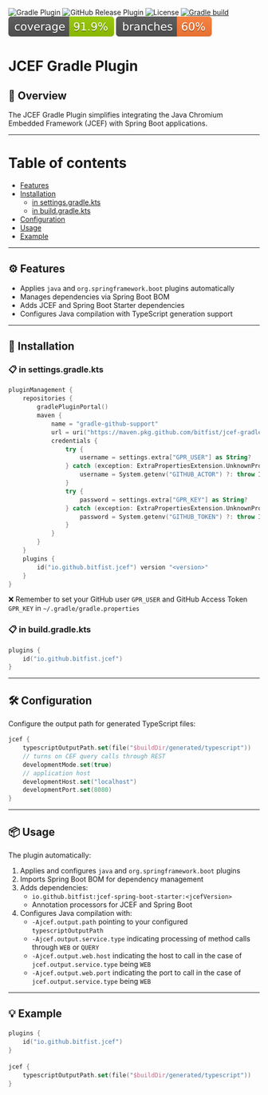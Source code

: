 ![Gradle Plugin](https://img.shields.io/static/v1?label=Gradle&message=Plugin&color=blue&logo=gradle)
![GitHub Release Plugin](https://img.shields.io/static/v1?label=GitHub&message=Release&color=blue&logo=github)
![License](https://img.shields.io/badge/License-Apache%20License%20Version%202.0-blue)
[![Gradle build](https://github.com/bitfist/jcef-gradle-plugin/actions/workflows/test.yml/badge.svg)](https://github.com/bitfist/jcef-gradle-plugin/actions/workflows/test.yml)
![Coverage](.github/badges/jacoco.svg)
![Branches](.github/badges/branches.svg)

# JCEF Gradle Plugin

## 🚀 **Overview**

The JCEF Gradle Plugin simplifies integrating the Java Chromium Embedded Framework (JCEF) with Spring Boot applications.

---

Table of contents
=================
* [Features](#-features)
* [Installation](#-installation)
  * [in settings.gradle.kts](#-in-settingsgradlekts)
  * [in build.gradle.kts](#-in-buildgradlekts)
* [Configuration](#-configuration)
* [Usage](#-usage)
* [Example](#-example)

---

## ⚙️ **Features**

- Applies `java` and `org.springframework.boot` plugins automatically
- Manages dependencies via Spring Boot BOM
- Adds JCEF and Spring Boot Starter dependencies
- Configures Java compilation with TypeScript generation support

---

## 🔧 **Installation**

### 📋 **in settings.gradle.kts**

```kotlin
pluginManagement {
	repositories {
		gradlePluginPortal()
		maven {
			name = "gradle-github-support"
			url = uri("https://maven.pkg.github.com/bitfist/jcef-gradle-plugin")
			credentials {
				try {
					username = settings.extra["GPR_USER"] as String?
				} catch (exception: ExtraPropertiesExtension.UnknownPropertyException) {
					username = System.getenv("GITHUB_ACTOR") ?: throw IllegalArgumentException("GITHUB_ACTOR not set")
				}
				try {
					password = settings.extra["GPR_KEY"] as String?
				} catch (exception: ExtraPropertiesExtension.UnknownPropertyException) {
					password = System.getenv("GITHUB_TOKEN") ?: throw IllegalArgumentException("GITHUB_TOKEN not set")
				}
			}
		}
	}
	plugins {
		id("io.github.bitfist.jcef") version "<version>"
	}
}
```

❌ Remember to set your GitHub user `GPR_USER` and GitHub Access Token `GPR_KEY` in `~/.gradle/gradle.properties`

### 📋 **in build.gradle.kts**
```kotlin
plugins {
	id("io.github.bitfist.jcef")
}
```

---

## 🛠️ **Configuration**

Configure the output path for generated TypeScript files:

```kotlin
jcef {
	typescriptOutputPath.set(file("$buildDir/generated/typescript"))
	// turns on CEF query calls through REST
	developmentMode.set(true)
	// application host
	developmentHost.set("localhost")
	developmentPort.set(8080)
}
```

---

## 📦 **Usage**

The plugin automatically:

1. Applies and configures `java` and `org.springframework.boot` plugins
2. Imports Spring Boot BOM for dependency management
3. Adds dependencies:
	- `io.github.bitfist:jcef-spring-boot-starter:<jcefVersion>`
	- Annotation processors for JCEF and Spring Boot
4. Configures Java compilation with:
	- `-Ajcef.output.path` pointing to your configured `typescriptOutputPath`
	- `-Ajcef.output.service.type` indicating processing of method calls through `WEB` or `QUERY`
	- `-Ajcef.output.web.host` indicating the host to call in the case of `jcef.output.service.type` being `WEB`
	- `-Ajcef.output.web.port` indicating the port to call in the case of `jcef.output.service.type` being `WEB`

---

## 💡 **Example**

```kotlin
plugins {
	id("io.github.bitfist.jcef")
}

jcef {
	typescriptOutputPath.set(file("$buildDir/generated/typescript"))
}
```
